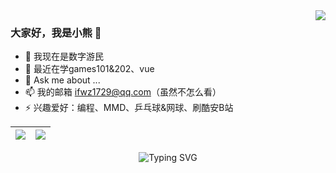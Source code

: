 <img align="right" src="https://moe-counter.glitch.me/get/@Asterecho?theme=rule34" />


### 大家好，我是小熊 👋

- 🔭 我现在是数字游民
- 🌱 最近在学games101&202、vue
- 💬 Ask me about ...
- 📫 我的邮箱 ifwz1729@qq.com（虽然不怎么看）
- ⚡ 兴趣爱好：编程、MMD、乒乓球&网球、刷酷安B站

<div align="center">
  
| <img align="center" src="https://github-readme-stats.vercel.app/api?username=Asterecho&show_icons=true&include_all_commits=true&theme=buefy&hide_border=true" /> | <img align="center" src="https://github-readme-stats.vercel.app/api/top-langs/?username=Asterecho&layout=compact&theme=buefy&hide_border=true" /> |
| ------------- | ------------- |
  
  <img src="https://readme-typing-svg.demolab.com?font=Fira+Code&pause=1000&width=435&lines=console.log(%22Hello%2C+World!%22)" alt="Typing SVG" />
</div>


